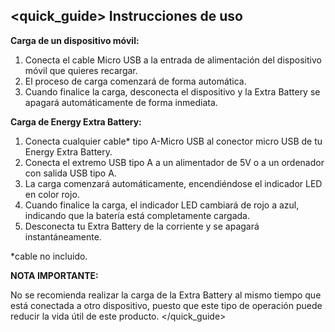 ## <quick_guide> Instrucciones de uso

**Carga de un dispositivo móvil:**


1. Conecta el cable Micro USB a la entrada de alimentación del dispositivo móvil que quieres recargar.
1. El proceso de carga comenzará de forma automática.
1. Cuando finalice la carga, desconecta el dispositivo y la Extra Battery se apagará automáticamente de forma inmediata.


**Carga de Energy Extra Battery:**
1. Conecta cualquier cable* tipo A-Micro USB al conector micro USB de tu Energy Extra Battery.
1. Conecta el extremo USB tipo A a un alimentador de 5V o a un ordenador con salida USB tipo A.
1. La carga comenzará automáticamente, encendiéndose el indicador LED en color rojo.
1. Cuando finalice la carga, el indicador LED cambiará de rojo a azul, indicando que la batería está completamente cargada.
1. Desconecta tu Extra Battery de la corriente y se apagará instantáneamente.

*cable no incluido.

**NOTA IMPORTANTE:**

No se recomienda realizar la carga de la Extra Battery al mismo tiempo que está conectada a otro dispositivo, puesto que este tipo de operación puede reducir la vida útil de este producto.
</quick_guide>



